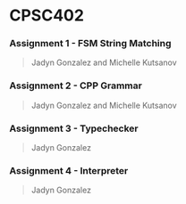# CPSC402
### Assignment 1 - FSM String Matching
> Jadyn Gonzalez and Michelle Kutsanov

### Assignment 2 - CPP Grammar
> Jadyn Gonzalez and Michelle Kutsanov

### Assignment 3 - Typechecker
> Jadyn Gonzalez

### Assignment 4 - Interpreter
> Jadyn Gonzalez
